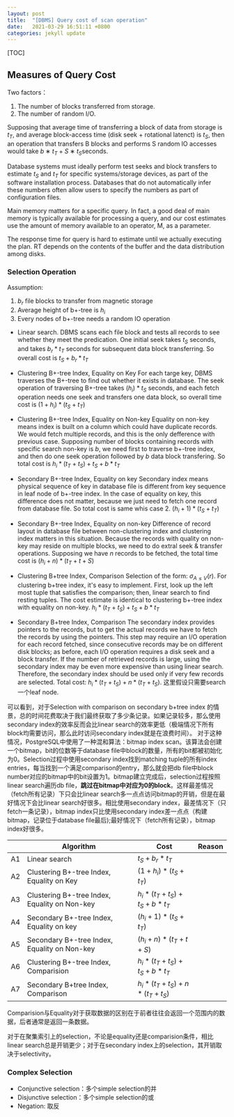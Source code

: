 ```yaml
---
layout: post
title:  "[DBMS] Query cost of scan operation"
date:   2021-03-29 16:51:11 +0800
categories: jekyll update
---
```

[TOC]
## Measures of Query Cost
Two factors：
1. The number of blocks transferred from storage.
2. The number of random I/O.


Supposing that average time of transferring a block of data from storage
is $t_{T}$, and average block-access time (disk seek + rotational latenct) is $t_{S}$, then an operation that transfers B blocks and performs S random IO accesses would take $b ∗ t_{T} + S ∗ t_{S}$seconds.

Database systems must ideally perform test seeks and block transfers to estimate $t_{S}$ and $t_{T}$ for specific systems/storage devices, as part of the software installation process. Databases that do
not automatically infer these numbers often allow users to specify the numbers as part of configuration files.

Main memory matters for a specific query. In fact, a good deal of main memory is typically available for processing a query, and our cost estimates use the amount of memory available to an operator, M, as a parameter.

The response time for query is hard to estimate until we actually executing the plan. RT depends on the contents of the buffer and the data distribution among disks.

### Selection Operation
Assumption:
1. $b_{r}$ file blocks to transfer from magnetic storage 
2. Average height of b+-tree is $h_{i}$
3. Every nodes of b+-tree needs a random IO operation


* Linear search. 
DBMS scans each file block and tests all records to see whether they meet the predication. One initial seek takes $t_{S}$ seconds, and takes $b_{r}*t_{T}$ seconds for subsequent data block transferring. So overall cost is $t_{S} + b_{r}*t_{T}$

* Clustering B+-tree Index, Equality on Key
For each targe key, DBMS traverses the B+-tree to find out whether it exists in database. The seek operation of traversing B+-tree takes $(h_{i})* t_{S}$ seconds, and each fetch operation needs one seek and transfers one data block, so overall time cost is $(1 + h_{i})*(t_{S}+t_{T})$

* Clustering B+-tree Index, Equality on Non-key
Equality on non-key means index is built on a column which could have duplicate records. We would fetch multiple records, and this is the only defference with previous case. Supposing number of blocks containing records with specific search non-key is $b$, we need first to traverse b+-tree index, and then do one seek operation followed by $b$ data block transfering. So total cost is $h_{i}*(t_{T}+t_{S})+t_{S}+b*t_{T}$

* Secondary B+-tree Index, Equality on key
Secondary index means physical sequence of key in database file is different from key sequence in leaf node of b+-tree index. In the case of equality on key, this difference does not matter, because we just need to fetch one record from database file. So total cost is same whis case 2. $(h_{i} + 1)*(t_{S} + t_{T})$

* Secondary B+-tree Index, Equality on non-key
Difference of record layout in database file between non-clustering index and clustering index matters in this situation. Because the records with quality on non-key may reside on multiple blocks, we need to do extral seek & transfer operations. Supposing we have $n$ records to be fetched, the total time cost is $(h_{i}+n)*(t_{T} + t+{S})$

* Clustering B+tree Index, Comparison
Selection of the form: $\sigma_{A\leq{V}}(r)$. For clustering b+tree index, it's easy to implement. First, look up the left most tuple that satisfies the comparison; then, linear search to find resting tuples. The cost estimate is identical to clustering b+-tree index with equality on non-key. $h_{i}*(t_{T}+t_{S}) + t_{S} + b*t_{T}$

* Secondary B+tree Index, Comparison
The secondary index provides pointers to the records, but to get the actual records we have to fetch the records by using the pointers. This step may require an I/O operation for each record fetched, since consecutive records may be on different disk blocks; as before, each I/O operation requires a disk seek and a block transfer. If the number of retrieved records is large, using the secondary index may be even more expensive than using linear search. Therefore, the secondary index should be used only if very few records are selected. Total cost: $h_{i}*(t_{T}+t_{S}) + n*(t_{T}+t_{S})$. 这里假设只需要search一个leaf node.

可以看到，对于Selection with comparison on secondary b+tree index 的情景，总的时间花费取决于我们最终获取了多少条记录。如果记录较多，那么使用secondary index的效率反而会比linear search的效率更低（极端情况下所有block均需要访问，那么此时访问secondary index就是在浪费时间）。
对于这种情况，PostgreSQL中使用了一种混和算法：bitmap index scan。该算法会创建一个bitmap，bit的位数等于database file中block的数量，所有的bit都被初始化为0。Selection过程中使用secondary index找到matching tuple的所有index entries，每当找到一个满足comparison的entry，那么就会把db file中block number对应的bitmap中的bit设置为1。bitmap建立完成后，selection过程按照linear search遍历db file，**跳过在bitmap中对应为0的block**。这样最差情况（fetch所有记录）下只会比linear search多一点点访问bitmap的开销，但是在最好情况下会比linear search好很多。相比使用secondary index，最差情况下（只fetch一条记录），bitmap index只比使用secondary index差一点点（构建bitmap，记录位于database file最后);最好情况下（fetch所有记录），bitmap index好很多。

||Algorithm|Cost|Reason|
|--|--|--|--|
|A1|Linear search|$t_{S} + b_{r}*t_{T}$||
|A2|Clustering B+-tree Index, Equality on Key|$(1 + h_{i})*(t_{S}+t_{T})$||
|A3|Clustering B+-tree Index, Equality on Non-key|$h_{i}*(t_{T}+t_{S})+t_{S}+b*t_{T}$||
|A4|Secondary B+-tree Index, Equality on key|$(h_{i} + 1)*(t_{S} + t_{T})$||
|A5|Secondary B+-tree Index, Equality on Non-key|$(h_{i}+n)*(t_{T} + t+{S})$||
|A6|Clustering B+-tree Index, Comparision|$h_{i}*(t_{T}+t_{S}) + t_{S} + b*t_{T}$||
|A7|Secondary B+tree Index, Comparison|$h_{i}*(t_{T}+t_{S}) + n*(t_{T}+t_{S})$||

Comparision与Equality对于获取数据的区别在于前者往往会返回一个范围内的数据，后者通常是返回一条数据。

对于在聚集索引上的selection，不论是equality还是comparision条件，相比linear search总是开销更少；对于在secondary index上的selection，其开销取决于selectivity。
### Complex Selection
* Conjunctive selection：多个simple selection的并
* Disjunctive selection：多个simple selection的或
* Negation: 取反
